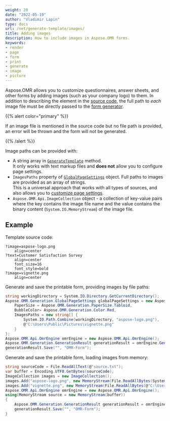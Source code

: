 ```yaml
---
weight: 20
date: "2022-05-19"
author: "Vladimir Lapin"
type: docs
url: /net/generate-template/images/
title: Adding images
description: How to include images in Aspose.OMR forms.
keywords:
- render
- page
- form
- print
- generate
- image
- picture
---
```


Aspose.OMR allows you to customize questionnaires, answer sheets, and other forms by adding images (such as your company logo) to them. In addition to describing the element in the [source code](/omr/net/design-form/), the full path to _each_ image file must be directly passed to the [form generator](/omr/net/generate-template/).

{{% alert color="primary" %}}

If an image file is mentioned in the source code but no file path is provided, an error will be thrown and the form will not be generated.

{{% /alert %}}

Image paths can be provided with:

- A string array in [`GenerateTemplate`](https://reference.aspose.com/omr/net/aspose.omr.api.omrengine/generatetemplate/methods/5) method.  
  It only works with text markup files and **does not** allow you to configure page settings.
- `ImagesPaths` property of [`GlobalPageSettings`](https://reference.aspose.com/omr/net/aspose.omr.generation/globalpagesettings) object. Full paths to images are provided as an array of strings.  
  This is a universal approach that works with all types of sources, and also allows you to [customize page settings](/omr/net/generate-template/page-setup/).
- `Aspose.OMR.Api.ImageCollection` object - a collection of key-value pairs where the key contains the image file name and the value contains the binary content (`System.IO.MemoryStream`) of the image file.

## Example

Template source code:

```
?image=aspose-logo.png
	align=center
?text=Customer Satisfaction Survey
	align=center
	font_size=16
	font_style=bold
?image=vignette.png
	align=center
```

Generate and save the printable form, providing images by file paths:

```csharp
string workingDirectory = System.IO.Directory.GetCurrentDirectory();
Aspose.OMR.Generation.GlobalPageSettings globalPageSettings = new Aspose.OMR.Generation.GlobalPageSettings() {
	PaperSize = Aspose.OMR.Generation.PaperSize.Tabloid,
	BubbleColor= Aspose.OMR.Generation.Color.Red,
	ImagesPaths = new string[] {
		System.IO.Path.Combine(workingDirectory, "aspose-logo.png"),
		@"C:\Users\Public\Pictures\vignette.png"
	}
};
Aspose.OMR.Api.OmrEngine omrEngine = new Aspose.OMR.Api.OmrEngine();
Aspose.OMR.Generation.GenerationResult generationResult = omrEngine.GenerateTemplate("source.txt", globalPageSettings);
generationResult.Save("", "OMR-Form");
```

Generate and save the printable form, loading images from memory:

```csharp
string sourceCode = File.ReadAllText(@"source.txt");
var buffer = Encoding.UTF8.GetBytes(sourceCode);
ImageCollection images = new ImageCollection();
images.Add("aspose-logo.png", new MemoryStream(File.ReadAllBytes(System.IO.Path.Combine(workingDirectory, "aspose-logo.png"))));
images.Add("vignette.png", new MemoryStream(File.ReadAllBytes(@"C:\Users\Public\Pictures\vignette.png")));
Aspose.OMR.Api.OmrEngine omrEngine = new Aspose.OMR.Api.OmrEngine();
using(MemoryStream source = new MemoryStream(buffer))
{
	Aspose.OMR.Generation.GenerationResult generationResult = omrEngine.GenerateTemplate(source, images);
	generationResult.Save("", "OMR-Form");
}
```
